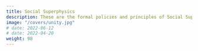 ```yaml
---
title: Social Superphysics
description: These are the formal policies and principles of Social Superphysics
image: "/covers/unity.jpg"
# date: 2022-06-12
# date: 2022-04-20
weight: 98
---
```

